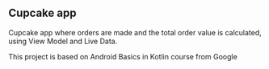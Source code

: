 ## Cupcake app

Cupcake app where orders are made and the total order value is calculated, using View Model and Live Data.

This project is based on Android Basics in Kotlin course from Google
